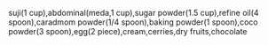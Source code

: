suji(1 cup),abdominal(meda,1 cup),sugar powder(1.5 cup),refine oil(4 spoon),caradmom powder(1/4 spoon),baking powder(1 spoon),coco powder(3 spoon),egg(2 piece),cream,cerries,dry fruits,chocolate